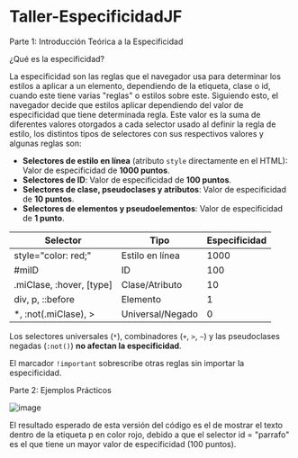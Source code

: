 # Taller-EspecificidadJF
Parte 1: Introducción Teórica a la Especificidad

¿Qué es la especificidad?

La especificidad son las reglas que el navegador usa para determinar los estilos a aplicar a un elemento, dependiendo de la etiqueta, clase o id, cuando este tiene varias "reglas" o estilos sobre este. Siguiendo esto, el navegador decide que estilos aplicar dependiendo del valor de especificidad que tiene determinada regla. Este valor es la suma de diferentes valores otorgados a cada selector usado al definir la regla de estilo, los distintos tipos de selectores con sus respectivos valores y algunas reglas son:

- **Selectores de estilo en línea** (atributo `style` directamente en el HTML): Valor de especificidad de **1000 puntos**.
- **Selectores de ID**: Valor de especificidad de **100 puntos**.
- **Selectores de clase, pseudoclases y atributos**: Valor de especificidad de **10 puntos**.
- **Selectores de elementos y pseudoelementos**: Valor de especificidad de **1 punto**.

| Selector                           | Tipo                | Especificidad |
|------------------------------------|---------------------|----------------|
| style="color: red;"               | Estilo en línea     | 1000           |
| #miID                              | ID                  | 100            |
| .miClase, :hover, [type]          | Clase/Atributo      | 10             |
| div, p, ::before                   | Elemento            | 1              |
| *, :not(.miClase), >              | Universal/Negado    | 0              |


Los selectores universales (`*`), combinadores (`+`, `>`, `~`) y las pseudoclases negadas (`:not()`) **no afectan la especificidad**.

El marcador `!important` sobrescribe otras reglas sin importar la especificidad.

Parte 2: Ejemplos Prácticos

![image](https://github.com/user-attachments/assets/e115e7f5-f2fc-4631-93cf-533ffc39e8a3)

El resultado esperado de esta versión del código es el de mostrar el texto dentro de la etiqueta p en color rojo, debido a que el selector id = "parrafo" es el que tiene un mayor valor de especificidad (100 puntos).
